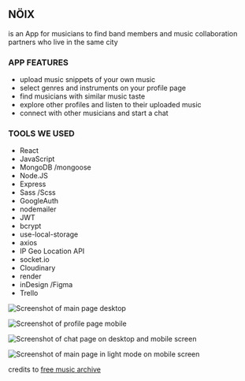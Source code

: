 ## NÖIX
is an App for musicians to find band
members and music collaboration
partners who live in the same city

### APP FEATURES
- upload music snippets of your own music
- select genres and instruments on your profile page
- find musicians with similar music taste
- explore other profiles and listen to their uploaded music
- connect with other musicians and start a chat

### TOOLS WE USED
- React
- JavaScript
- MongoDB /mongoose
- Node.JS
- Express
- Sass /Scss
- GoogleAuth
- nodemailer
- JWT
- bcrypt
- use-local-storage
- axios
- IP Geo Location API
- socket.io
- Cloudinary
- render
- inDesign /Figma
- Trello


![Screenshot of main page desktop](https://res.cloudinary.com/noix/image/upload/v1668436587/images/Bildschirmfoto_2022-11-14_um_15.35.03_sv86nc.png)

![Screenshot of profile page mobile](https://res.cloudinary.com/noix/image/upload/v1668436586/images/Bildschirmfoto_2022-11-14_um_14.13.06_gnri3n.png)

![Screenshot of chat page on desktop and mobile screen](https://res.cloudinary.com/noix/image/upload/v1668436660/images/Bildschirmfoto_2022-11-14_um_15.37.28_hcovhs.png)

![Screenshot of main page in light mode on mobile screen](https://res.cloudinary.com/noix/image/upload/v1668436809/images/Bildschirmfoto_2022-11-14_um_15.35.58_ds2fgp.png)

credits to [free music archive](https://freemusicarchive.org)
